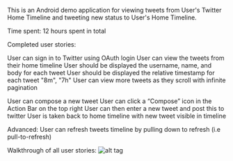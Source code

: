 This is an Android demo application for viewing tweets from User's Twitter Home Timeline and tweeting new status to User's Home Timeline.

Time spent: 12 hours spent in total

Completed user stories:

User can sign in to Twitter using OAuth login
User can view the tweets from their home timeline
User should be displayed the username, name, and body for each tweet
User should be displayed the relative timestamp for each tweet "8m", "7h"
User can view more tweets as they scroll with infinite pagination

User can compose a new tweet
User can click a “Compose” icon in the Action Bar on the top right
User can then enter a new tweet and post this to twitter
User is taken back to home timeline with new tweet visible in timeline

Advanced: User can refresh tweets timeline by pulling down to refresh (i.e pull-to-refresh)

Walkthrough of all user stories: 
![alt tag](https://cloud.githubusercontent.com/assets/1085102/6102114/0bc5933e-afe5-11e4-943b-c68437c79cc6.gif)
